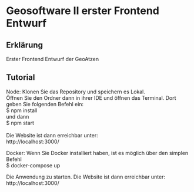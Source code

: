 # Geosoftware II erster Frontend Entwurf
<h2>Erklärung</h2>
Erster Frontend Entwurf der GeoAtzen

<h2>Tutorial</h2>
Node:
Klonen Sie das Repository und speichern es Lokal.<br>
Öffnen Sie den Ordner dann in ihrer IDE und öffnen das Terminal. Dort geben Sie folgenden Befehl ein:
<br>
$ npm install <br>
und dann <br>
$ npm start <br>
<br>
Die Website ist dann erreichbar unter:<br>
http://localhost:3000/

Docker: 
Wenn Sie Docker installiert haben, ist es möglich über den simplen Befehl <br>
$ docker-compose up

Die Anwendung zu starten. 
Die Website ist dann erreichbar unter:<br>
http://localhost:3000/
<br>
